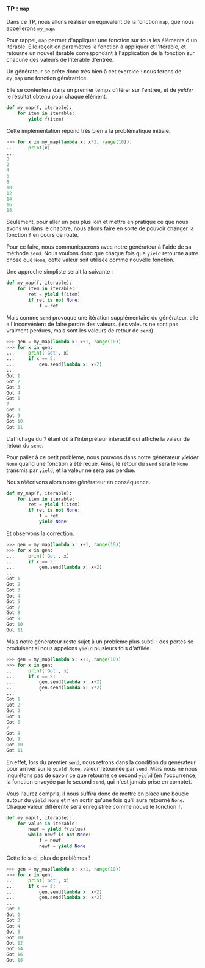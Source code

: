 ### TP : `map`

Dans ce TP, nous allons réaliser un équivalent de la fonction `map`, que nous appellerons `my_map`.

Pour rappel, `map` permet d'appliquer une fonction sur tous les éléments d'un itérable.
Elle reçoit en paramètres la fonction à appliquer et l'itérable,
et retourne un nouvel itérable correspondant à l'application de la fonction sur chacune des valeurs de l'itérable d'entrée.

Un générateur se prête donc très bien à cet exercice : nous ferons de `my_map` une fonction génératrice.

Elle se contentera dans un premier temps d'itérer sur l'entrée, et de *yelder* le résultat obtenu pour chaque élément.

```python
def my_map(f, iterable):
    for item in iterable:
        yield f(item)
```

Cette implémentation répond très bien à la problématique initiale.

```python
>>> for x in my_map(lambda x: x*2, range(10)):
...     print(x)
...
0
2
4
6
8
10
12
14
16
18
```

Seulement, pour aller un peu plus loin et mettre en pratique ce que nous avons vu dans le chapitre, nous allons faire en sorte de pouvoir changer la fonction `f` en cours de route.

Pour ce faire, nous communiquerons avec notre générateur à l'aide de sa méthode `send`.
Nous voulons donc que chaque fois que `yield` retourne autre chose que `None`, cette valeur soit utilisée comme nouvelle fonction.

Une approche simpliste serait la suivante :

```python
def my_map(f, iterable):
    for item in iterable:
        ret = yield f(item)
        if ret is not None:
            f = ret
```

Mais comme `send` provoque une itération supplémentaire du générateur, elle a l'inconvénient de faire perdre des valeurs.
(les valeurs ne sont pas vraiment perdues, mais sont les valeurs de retour de `send`)

```python
>>> gen = my_map(lambda x: x+1, range(10))
>>> for x in gen:
...     print('Got', x)
...     if x == 5:
...         gen.send(lambda x: x+2)
...
Got 1
Got 2
Got 3
Got 4
Got 5
7
Got 8
Got 9
Got 10
Got 11
```

L'affichage du `7` étant dû à l'interpréteur interactif qui affiche la valeur de retour du `send`.

Pour palier à ce petit problème, nous pouvons dans notre générateur *yielder* `None` quand une fonction a été reçue.
Ainsi, le retour du `send` sera le `None` transmis par `yield`, et la valeur ne sera pas perdue.

Nous réécrivons alors notre générateur en conséquence.

```python
def my_map(f, iterable):
    for item in iterable:
        ret = yield f(item)
        if ret is not None:
            f = ret
            yield None
```

Et observons la correction.

```python
>>> gen = my_map(lambda x: x+1, range(10))
>>> for x in gen:
...     print('Got', x)
...     if x == 5:
...         gen.send(lambda x: x+2)
...
Got 1
Got 2
Got 3
Got 4
Got 5
Got 7
Got 8
Got 9
Got 10
Got 11
```

Mais notre générateur reste sujet à un problème plus subtil : des pertes se produisent si nous appelons `yield` plusieurs fois d'affilée.

```python
>>> gen = my_map(lambda x: x+1, range(10))
>>> for x in gen:
...     print('Got', x)
...     if x == 5:
...         gen.send(lambda x: x+2)
...         gen.send(lambda x: x*2)
...
Got 1
Got 2
Got 3
Got 4
Got 5
7
Got 8
Got 9
Got 10
Got 11
```

En effet, lors du premier `send`, nous retrons dans la condition du générateur pour arriver sur le `yield None`, valeur retournée par `send`.
Mais nous ne nous inquiétons pas de savoir ce que retourne ce second `yield` (en l'occurrence, la fonction envoyée par le second `send`, qui n'est jamais prise en compte).

Vous l'aurez compris, il nous suffira donc de mettre en place une boucle autour du `yield None` et n'en sortir qu'une fois qu'il aura retourné `None`.
Chaque valeur différente sera enregistrée comme nouvelle fonction `f`.

```python
def my_map(f, iterable):
    for value in iterable:
        newf = yield f(value)
        while newf is not None:
            f = newf
            newf = yield None
```

Cette fois-ci, plus de problèmes !

```python
>>> gen = my_map(lambda x: x+1, range(10))
>>> for x in gen:
...     print('Got', x)
...     if x == 5:
...         gen.send(lambda x: x+2)
...         gen.send(lambda x: x*2)
...
Got 1
Got 2
Got 3
Got 4
Got 5
Got 10
Got 12
Got 14
Got 16
Got 18
```
